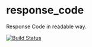 # response_code
Response Code in readable way.

[![Build Status](https://travis-ci.org/torokmark/response_code.svg?branch=master)](https://travis-ci.org/torokmark/response_code)
